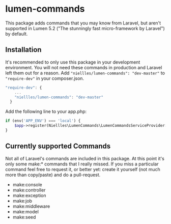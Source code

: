 # lumen-commands
This package adds commands that you may know from Laravel, but aren't supported in Lumen 5.2 ("The stunningly fast micro-framework by Laravel") by default.

## Installation
It's recommended to only use this package in your development environment. You will not need these commands in production and Laravel left them out for a reason.
Add `"niellles/lumen-commands": "dev-master"` to `"require-dev"` in your composer.json.
```javascript
"require-dev": {
    ...
    "niellles/lumen-commands": "dev-master"
  }
```

Add the following line to your app.php:
```php
if (env('APP_ENV') === 'local') {
    $app->register(Niellles\LumenCommands\LumenCommandsServiceProvider::class);
}
```

## Currently supported Commands
Not all of Laravel's commands are included in this package. At this point it's only some make:* commands that I really missed.
If you miss a particular command feel free to request it, or better yet: create it yourself (not much more than copy/paste) and do a pull-request.

* make:console
* make:controller
* make:exception
* make:job
* make:middleware
* make:model
* make:seed
